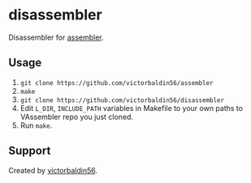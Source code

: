 # disassembler
Disassembler for [assembler](https://github.com/victorbaldin56/VAssembler).

## Usage
1. `git clone https://github.com/victorbaldin56/assembler`
2. `make`
3. `git clone https://github.com/victorbaldin56/disassembler`
4. Edit `L_DIR`, `INCLUDE_PATH` variables in Makefile
to your own paths to VAssembler repo you just cloned.
5. Run `make`.

## Support
Created by [victorbaldin56](https://github.com/victorbaldin56).
